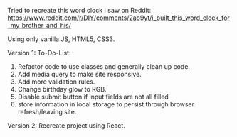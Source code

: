 Tried to recreate this word clock I saw on Reddit:
https://www.reddit.com/r/DIY/comments/2ao9yt/i_built_this_word_clock_for_my_brother_and_his/

Using only vanilla JS, HTML5, CSS3.

Version 1: To-Do-List:
1. Refactor code to use classes and generally clean up code.
2. Add media query to make site responsive.
3. Add more validation rules.
4. Change birthday glow to RGB.
5. Disable submit button if input fields are not all filled
6. store information in local storage to persist through browser refresh/leaving site.

Version 2: Recreate project using React.
